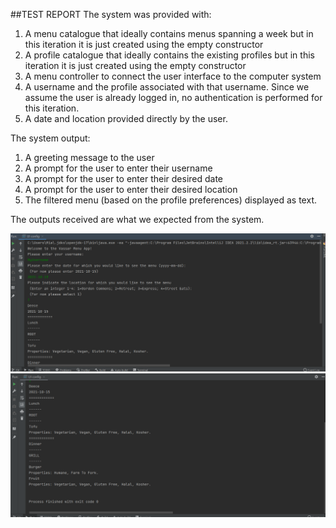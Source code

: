 ##TEST REPORT
The system was provided with:
 1. A menu catalogue that ideally contains menus spanning a week but in this iteration it is just created using the empty constructor
 2. A profile catalogue that ideally contains the existing profiles but in this iteration it is just created using the empty constructor
 3. A menu controller to connect the user interface to the computer system
 4. A username and the profile associated with that username. Since we assume the user is already logged in, no authentication is performed for this iteration.
 5. A date and location provided directly by the user.

The system output:
1. A greeting message to the user
2. A prompt for the user to enter their username
3. A prompt for the user to enter their desired date
4. A prompt for the user to enter their desired location
5. The filtered menu (based on the profile preferences) displayed as text.

The outputs received are what we expected from the system.

![img.png](testResult10-15-21(part1).png)
![img.png](testResult10-15-21(part2).png)